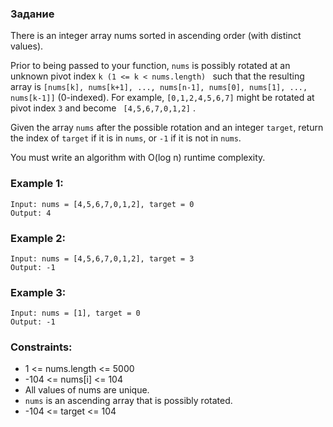 ### Задание
There is an integer array nums sorted 
in ascending order (with distinct values).

Prior to being passed to your function, 
```nums``` is possibly rotated at an unknown 
pivot index ```k (1 <= k < nums.length) ```
such that the resulting array is 
```[nums[k], nums[k+1], ..., nums[n-1], nums[0], nums[1], ..., nums[k-1]]``` 
(0-indexed). 
For example, ``` [0,1,2,4,5,6,7] ``` might be rotated 
at pivot index ```3``` and become ``` [4,5,6,7,0,1,2]``` .

Given the array ```nums``` after the possible 
rotation and an integer ```target```, return 
the index of ```target``` if it is in ```nums```, 
or ```-1``` if it is not in ```nums```.

You must write an algorithm with O(log n) 
runtime complexity.

 

### Example 1:
```
Input: nums = [4,5,6,7,0,1,2], target = 0
Output: 4
```

### Example 2:
```
Input: nums = [4,5,6,7,0,1,2], target = 3
Output: -1
```
### Example 3:
```
Input: nums = [1], target = 0
Output: -1
 ```

### Constraints:
+ 1 <= nums.length <= 5000
+ -104 <= nums[i] <= 104
+ All values of nums are unique.
+ ```nums``` is an ascending array that is possibly rotated.
+ -104 <= target <= 104